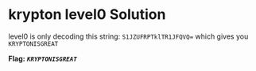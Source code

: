 # krypton level0 Solution

level0 is only decoding this string: `S1JZUFRPTklTR1JFQVQ=` which gives you `KRYPTONISGREAT`

**Flag:** ***`KRYPTONISGREAT`*** 
